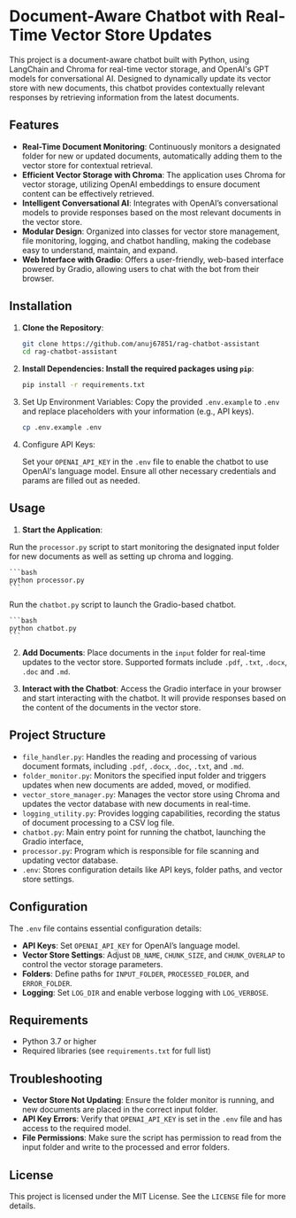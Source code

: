 # Document-Aware Chatbot with Real-Time Vector Store Updates

This project is a document-aware chatbot built with Python, using LangChain and Chroma for real-time vector storage, and OpenAI's GPT models for conversational AI. Designed to dynamically update its vector store with new documents, this chatbot provides contextually relevant responses by retrieving information from the latest documents.

## Features

- **Real-Time Document Monitoring**: Continuously monitors a designated folder for new or updated documents, automatically adding them to the vector store for contextual retrieval.
- **Efficient Vector Storage with Chroma**: The application uses Chroma for vector storage, utilizing OpenAI embeddings to ensure document content can be effectively retrieved.
- **Intelligent Conversational AI**: Integrates with OpenAI’s conversational models to provide responses based on the most relevant documents in the vector store.
- **Modular Design**: Organized into classes for vector store management, file monitoring, logging, and chatbot handling, making the codebase easy to understand, maintain, and expand.
- **Web Interface with Gradio**: Offers a user-friendly, web-based interface powered by Gradio, allowing users to chat with the bot from their browser.

## Installation

1. **Clone the Repository**:
   ```bash
   git clone https://github.com/anuj67851/rag-chatbot-assistant
   cd rag-chatbot-assistant
   ```

2. **Install Dependencies: Install the required packages using ```pip```**:
    ```bash
    pip install -r requirements.txt
    ```

3. Set Up Environment Variables: Copy the provided ```.env.example``` to ```.env``` and replace placeholders with your information (e.g., API keys).

    ```bash
    cp .env.example .env
    ```

4. Configure API Keys:

    Set your ```OPENAI_API_KEY``` in the ```.env``` file to enable the chatbot to use OpenAI's language model.
    Ensure all other necessary credentials and params are filled out as needed.
## Usage

1. **Start the Application**: 

Run the `processor.py` script to start monitoring the designated input folder for new documents as well as setting up chroma and logging.

    ```bash
    python processor.py
    ```


Run the `chatbot.py` script to launch the Gradio-based chatbot.

    ```bash
    python chatbot.py
    ```

2. **Add Documents**: Place documents in the `input` folder for real-time updates to the vector store. Supported formats include `.pdf`, `.txt`, `.docx`, `.doc` and `.md`.

3. **Interact with the Chatbot**: Access the Gradio interface in your browser and start interacting with the chatbot. It will provide responses based on the content of the documents in the vector store.

## Project Structure

- `file_handler.py`: Handles the reading and processing of various document formats, including `.pdf`, `.docx`, `.doc`, `.txt`, and `.md`.
- `folder_monitor.py`: Monitors the specified input folder and triggers updates when new documents are added, moved, or modified.
- `vector_store_manager.py`: Manages the vector store using Chroma and updates the vector database with new documents in real-time.
- `logging_utility.py`: Provides logging capabilities, recording the status of document processing to a CSV log file.
- `chatbot.py`: Main entry point for running the chatbot, launching the Gradio interface, 
- `processor.py`: Program which is responsible for file scanning and updating vector database.
- `.env`: Stores configuration details like API keys, folder paths, and vector store settings.

## Configuration

The `.env` file contains essential configuration details:

- **API Keys**: Set `OPENAI_API_KEY` for OpenAI’s language model.
- **Vector Store Settings**: Adjust `DB_NAME`, `CHUNK_SIZE`, and `CHUNK_OVERLAP` to control the vector storage parameters.
- **Folders**: Define paths for `INPUT_FOLDER`, `PROCESSED_FOLDER`, and `ERROR_FOLDER`.
- **Logging**: Set `LOG_DIR` and enable verbose logging with `LOG_VERBOSE`.

## Requirements

- Python 3.7 or higher
- Required libraries (see `requirements.txt` for full list)

## Troubleshooting

- **Vector Store Not Updating**: Ensure the folder monitor is running, and new documents are placed in the correct input folder.
- **API Key Errors**: Verify that `OPENAI_API_KEY` is set in the `.env` file and has access to the required model.
- **File Permissions**: Make sure the script has permission to read from the input folder and write to the processed and error folders.

## License

This project is licensed under the MIT License. See the `LICENSE` file for more details.
